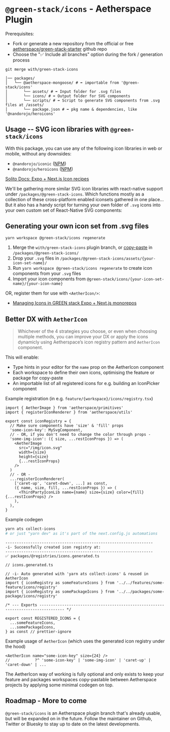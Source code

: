 # `@green-stack/icons` - Aetherspace Plugin

Prerequisites:
- Fork or generate a new repository from the official or free [aetherspace/green-stack-starter](https://github.com/Aetherspace/green-stack-starter-demo#readme) github repo
- Choose the "✅ Include all branches" option during the fork / generation process

```shell
git merge with/green-stack-icons
```

```shell
│── packages/
│   └── @aetherspace-mongoose/ # ➡️ importable from '@green-stack/icons'
│       └── assets/ # ➡️ Input folder for .svg files
│       └── icons/ # ➡️ Output folder for SVG components
│       └── scripts/ # ➡️ Script to generate SVG components from .svg files at /assets/
│       └── package.json # ➡️ pkg name & dependencies, like '@nandorojo/heroicons'
```

## Usage -- SVG icon libraries with `@green-stack/icons`

With this package, you can use any of the following icon libraries in web or mobile, without any downsides:
- `@nandorojo/iconic` ([NPM](https://github.com/nandorojo/react-native-iconic))
- `@nandorojo/heroicons` ([NPM](https://github.com/nandorojo/react-native-heroicons))

[Solito Docs: Expo + Next.js Icon recipes](https://solito.dev/recipes/icons)

We'll be gathering more similar SVG icon libraries with react-native support under `/packages/@green-stack-icons`. Which functions mostly as a collection of these cross-platform enabled iconsets gathered in one place... But it also has a handy script for turning your own folder of `.svg` icons into your own custom set of React-Native SVG components:

## Generating your own icon set from .svg files

```bash
yarn workspace @green-stack/icons regenerate
```

1. Merge the `with/green-stack-icons` plugin branch, or [copy-paste](/packages/@aetherspace/core/README.md#designed-for-copy-paste) in `/packages/@green-stack-icons/`
2. Drop your `.svg` files in `/packages/@green-stack-icons/assets/{your-icon-set-name}/`
3. Run `yarn workspace @green-stack/icons regenerate` to create icon components from your `.svg` files
4. Import your icon components from `@green-stack/icons/{your-icon-set-name}/{your-icon-name}`

OR, register them for use with `<AetherIcon/>`:

- [Managing Icons in GREEN stack Expo + Next.js monorepos](/packages/@aetherspace/components/AetherIcon/README.md)

## Better DX with `AetherIcon`

> Whichever of the 4 strategies you choose, or even when choosing multiple methods, you can improve your DX or apply the icons dynamicly using Aetherspace’s icon registry pattern and `AetherIcon` component.

This will enable:

- Type hints in your editor for the `name` prop on the AetherIcon component
- Each workspace to define their own icons, optimising the feature or package for copy-paste
- An importable list of all registered icons for e.g. building an IconPicker component

Example registration (in e.g. `feature/{workspace}/icons/registry.tsx`)

```tsx
import { AetherImage } from 'aetherspace/primitives'
import { registerIconRenderer } from 'aetherspace/utils'

export const iconRegistry = {
  // Make sure components have 'size' & 'fill' props
  'some-icon-key': MySvgComponent,
  // - OR, if you don't need to change the color through props -
  'some-img-icon': ({ size, ...restIconProps }) => (
    <AetherImage
      src="/img/icon.svg"
      width={size}
      height={size}
      {...restIconProps}
    />
  )
  // - OR -
  ...registerIconRenderer(
    ['caret-up', 'caret-down', ...] as const,
    ({ name, size, fill, ...restIconProps }) => (
      <ThirdPartyIconLib name={name} size={size} color={fill} {...restIconProps} />
    ),
  ),
}
```

Example codegen

```bash
yarn ats collect-icons 
# or just "yarn dev" as it's part of the next.config.js automations
```

```tsx
-----------------------------------------------------------------
-i- Successfully created icon registry at:
-----------------------------------------------------------------
✅ packages/@registries/icons.generated.ts
```

```tsx
// icons.generated.ts

// -i- Auto generated with 'yarn ats collect-icons' & reused in AetherIcon
import { iconRegistry as someFeatureIcons } from '../../features/some-feature/icons/registry'
import { iconRegistry as somePackageIcons } from '../../packages/some-package/icons/registry'

/* --- Exports --------------------------------------------------------------------------------- */

export const REGISTERED_ICONS = {
  ...someFeatureIcons,
  ...somePackageIcons,
} as const // prettier-ignore
```

Example usage of `AetherIcon` (which uses the generated icon registry under the hood)

```tsx
<AetherIcon name="some-icon-key" size={24} />
//           ?^ 'some-icon-key' | 'some-img-icon' | 'caret-up' | 'caret-down' | ...
```

The AetherIcon way of working is fully optional and only exists to keep your feature and packages workspaces copy-pastable between Aetherspace projects by applying some minimal codegen on top.

## Roadmap - More to come

`@green-stack/icons` is an Aetherspace plugin branch that's already usable, but will be expanded on in the future. Follow the maintainer on Github, Twitter or Bluesky to stay up to date on the latest developments.
